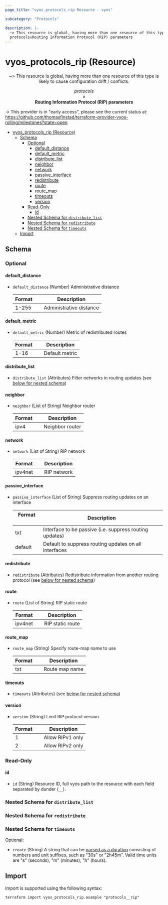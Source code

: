 ```yaml
---
page_title: "vyos_protocols_rip Resource - vyos"

subcategory: "Protocols"

description: |-
  ~> This resource is global, having more than one resource of this type is likely to cause configuration drift / conflicts.
  protocols⯯Routing Information Protocol (RIP) parameters
---
```


# vyos_protocols_rip (Resource)
<center>

~> This resource is global, having more than one resource of this type is likely to cause configuration drift / conflicts.

*protocols*  
⯯  
**Routing Information Protocol (RIP) parameters**


</center>

-> This provider is in "early access", please see the current status at: https://github.com/thomasfinstad/terraform-provider-vyos-rolling/milestones?state=open

<!--TOC-->

- [vyos_protocols_rip (Resource)](#vyos_protocols_rip-resource)
  - [Schema](#schema)
    - [Optional](#optional)
      - [default_distance](#default_distance)
      - [default_metric](#default_metric)
      - [distribute_list](#distribute_list)
      - [neighbor](#neighbor)
      - [network](#network)
      - [passive_interface](#passive_interface)
      - [redistribute](#redistribute)
      - [route](#route)
      - [route_map](#route_map)
      - [timeouts](#timeouts)
      - [version](#version)
    - [Read-Only](#read-only)
      - [id](#id)
    - [Nested Schema for `distribute_list`](#nested-schema-for-distribute_list)
    - [Nested Schema for `redistribute`](#nested-schema-for-redistribute)
    - [Nested Schema for `timeouts`](#nested-schema-for-timeouts)
  - [Import](#import)

<!--TOC-->

<!-- schema generated by tfplugindocs -->
## Schema

### Optional

#### default_distance
- `default_distance` (Number) Administrative distance

    |  Format  &emsp;|  Description              |
    |----------|---------------------------|
    |  1-255   &emsp;|  Administrative distance  |
#### default_metric
- `default_metric` (Number) Metric of redistributed routes

    |  Format  &emsp;|  Description     |
    |----------|------------------|
    |  1-16    &emsp;|  Default metric  |
#### distribute_list
- `distribute_list` (Attributes) Filter networks in routing updates (see [below for nested schema](#nestedatt--distribute_list))
#### neighbor
- `neighbor` (List of String) Neighbor router

    |  Format  &emsp;|  Description      |
    |----------|-------------------|
    |  ipv4    &emsp;|  Neighbor router  |
#### network
- `network` (List of String) RIP network

    |  Format   &emsp;|  Description  |
    |-----------|---------------|
    |  ipv4net  &emsp;|  RIP network  |
#### passive_interface
- `passive_interface` (List of String) Suppress routing updates on an interface

    |  Format   &emsp;|  Description                                              |
    |-----------|-----------------------------------------------------------|
    |  txt      &emsp;|  Interface to be passive (i.e. suppress routing updates)  |
    |  default  &emsp;|  Default to suppress routing updates on all interfaces    |
#### redistribute
- `redistribute` (Attributes) Redistribute information from another routing protocol (see [below for nested schema](#nestedatt--redistribute))
#### route
- `route` (List of String) RIP static route

    |  Format   &emsp;|  Description       |
    |-----------|--------------------|
    |  ipv4net  &emsp;|  RIP static route  |
#### route_map
- `route_map` (String) Specify route-map name to use

    |  Format  &emsp;|  Description     |
    |----------|------------------|
    |  txt     &emsp;|  Route map name  |
#### timeouts
- `timeouts` (Attributes) (see [below for nested schema](#nestedatt--timeouts))
#### version
- `version` (String) Limit RIP protocol version

    |  Format  &emsp;|  Description       |
    |----------|--------------------|
    |  1       &emsp;|  Allow RIPv1 only  |
    |  2       &emsp;|  Allow RIPv2 only  |

### Read-Only

#### id
- `id` (String) Resource ID, full vyos path to the resource with each field separated by dunder (`__`).

<a id="nestedatt--distribute_list"></a>
### Nested Schema for `distribute_list`


<a id="nestedatt--redistribute"></a>
### Nested Schema for `redistribute`


<a id="nestedatt--timeouts"></a>
### Nested Schema for `timeouts`

Optional:

- `create` (String) A string that can be [parsed as a duration](https://pkg.go.dev/time#ParseDuration) consisting of numbers and unit suffixes, such as &#34;30s&#34; or &#34;2h45m&#34;. Valid time units are &#34;s&#34; (seconds), &#34;m&#34; (minutes), &#34;h&#34; (hours).

## Import

Import is supported using the following syntax:

```shell
terraform import vyos_protocols_rip.example "protocols__rip"
```
